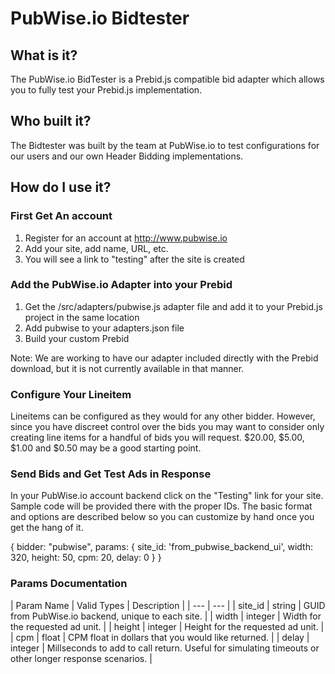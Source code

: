 # PubWise.io Bidtester

## What is it?

The PubWise.io BidTester is a Prebid.js compatible bid adapter which allows you to fully test your Prebid.js implementation.

## Who built it?

The Bidtester was built by the team at PubWise.io to test configurations for our users and our own Header Bidding implementations.

## How do I use it?

### First Get An account

1. Register for an account at http://www.pubwise.io
2. Add your site, add name, URL, etc.
3. You will see a link to "testing" after the site is created

### Add the PubWise.io Adapter into your Prebid

1. Get the /src/adapters/pubwise.js adapter file and add it to your Prebid.js project in the same location
2. Add pubwise to your adapters.json file
3. Build your custom Prebid

Note: We are working to have our adapter included directly with the Prebid download, but it is not currently available in that manner.

### Configure Your Lineitem

Lineitems can be configured as they would for any other bidder. However, since you have discreet control over the bids you may want to consider only creating line items for a handful of bids you will request. $20.00, $5.00, $1.00 and $0.50 may be a good starting point.

### Send Bids and Get Test Ads in Response

In your PubWise.io account backend click on the "Testing" link for your site. Sample code will be provided there with the proper IDs. The basic format and options are described below so you can customize by hand once you get the hang of it.

{
  bidder: "pubwise",
  params: {
      site_id: 'from_pubwise_backend_ui',
      width: 320,
      height: 50,
      cpm: 20,
      delay: 0
  }
}

### Params Documentation

| Param Name | Valid Types | Description |
| --- | --- |
| site_id | string | GUID from PubWise.io backend, unique to each site. |
| width | integer | Width for the requested ad unit. |
| height | integer | Height for the requested ad unit. |
| cpm | float | CPM float in dollars that you would like returned. |
| delay | integer | Millseconds to add to call return. Useful for simulating timeouts or other longer response scenarios. |


